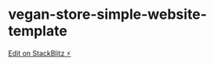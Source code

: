 # vegan-store-simple-website-template

[Edit on StackBlitz ⚡️](https://stackblitz.com/edit/vegan-store-simple-website-template)